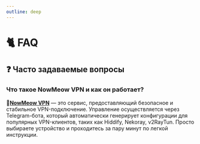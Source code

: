 ```yaml
---
outline: deep
---
```


# 🐈 FAQ
## ❓ Часто задаваемые вопросы

### Что такое NowMeow VPN и как он работает?
🐾[**NowMeow VPN**](https://t.me/VPN_nowmeow_bot) — это сервис, предоставляющий безопасное и стабильное VPN-подключение. Управление осуществляется через Telegram-бота, который автоматически генерирует конфигурации для популярных VPN-клиентов, таких как Hiddify, Nekoray, v2RayTun. Просто выбираете устройство и проходитесь за пару минут по легкой инструкции.

